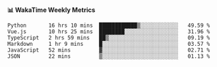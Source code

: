 **:bar_chart: WakaTime Weekly Metrics**

<!--START_SECTION:waka-->

```text
Python       16 hrs 10 mins  ████████████▒░░░░░░░░░░░░   49.59 %
Vue.js       10 hrs 25 mins  ████████░░░░░░░░░░░░░░░░░   31.96 %
TypeScript   2 hrs 59 mins   ██▒░░░░░░░░░░░░░░░░░░░░░░   09.19 %
Markdown     1 hr 9 mins     █░░░░░░░░░░░░░░░░░░░░░░░░   03.57 %
JavaScript   52 mins         ▓░░░░░░░░░░░░░░░░░░░░░░░░   02.71 %
JSON         22 mins         ▒░░░░░░░░░░░░░░░░░░░░░░░░   01.13 %
```

<!--END_SECTION:waka-->
